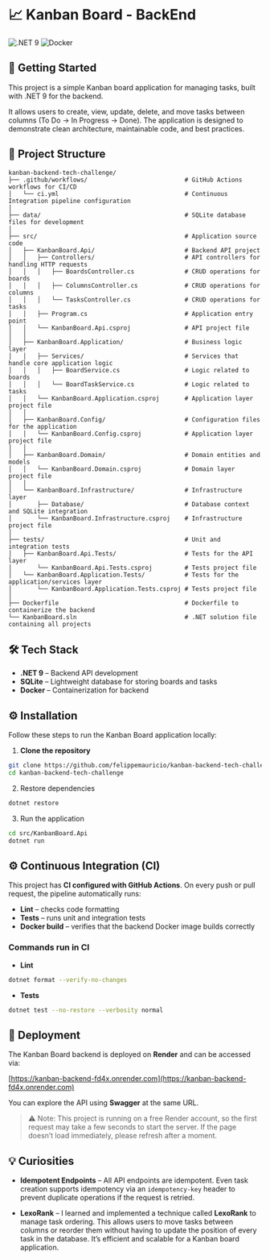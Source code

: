 # 📈 Kanban Board - BackEnd

![.NET 9](https://img.shields.io/badge/.NET-9C513B?style=for-the-badge&logo=dotnet&logoColor=white) ![Docker](https://img.shields.io/badge/docker-%230db7ed.svg?style=for-the-badge&logo=docker&logoColor=white)

## 🏁 Getting Started

This project is a simple Kanban board application for managing tasks, built with .NET 9 for the backend.

It allows users to create, view, update, delete, and move tasks between columns (To Do → In Progress → Done). The application is designed to demonstrate clean architecture, maintainable code, and best practices.

## 📁 Project Structure

```
kanban-backend-tech-challenge/
├── .github/workflows/                           # GitHub Actions workflows for CI/CD
│   └── ci.yml                                   # Continuous Integration pipeline configuration
│
├── data/                                        # SQLite database files for development
│
├── src/                                         # Application source code
│   ├── KanbanBoard.Api/                         # Backend API project
│   │   ├── Controllers/                         # API controllers for handling HTTP requests
│   │   │   ├── BoardsController.cs              # CRUD operations for boards
│   │   │   ├── ColumnsController.cs             # CRUD operations for columns
│   │   │   └── TasksController.cs               # CRUD operations for tasks
│   │   ├── Program.cs                           # Application entry point
│   │   └── KanbanBoard.Api.csproj               # API project file
│   │
│   ├── KanbanBoard.Application/                 # Business logic layer
│   │   ├── Services/                            # Services that handle core application logic
│   │   │   ├── BoardService.cs                  # Logic related to boards
│   │   │   └── BoardTaskService.cs              # Logic related to tasks
│   │   └── KanbanBoard.Application.csproj       # Application layer project file
│   │
│   ├── KanbanBoard.Config/                      # Configuration files for the application
│   │   └── KanbanBoard.Config.csproj            # Application layer project file
│   │
│   ├── KanbanBoard.Domain/                      # Domain entities and models
│   │   └── KanbanBoard.Domain.csproj            # Domain layer project file
│   │
│   └── KanbanBoard.Infrastructure/              # Infrastructure layer
│       ├── Database/                            # Database context and SQLite integration
│       └── KanbanBoard.Infrastructure.csproj    # Infrastructure project file
│
├── tests/                                       # Unit and integration tests
│   ├── KanbanBoard.Api.Tests/                   # Tests for the API layer
│       └── KanbanBoard.Api.Tests.csproj         # Tests project file
│   └── KanbanBoard.Application.Tests/           # Tests for the application/services layer
│       └── KanbanBoard.Application.Tests.csproj # Tests project file
│
├── Dockerfile                                   # Dockerfile to containerize the backend
└── KanbanBoard.sln                              # .NET solution file containing all projects
```

## 🛠️ Tech Stack

- **.NET 9** – Backend API development
- **SQLite** – Lightweight database for storing boards and tasks
- **Docker** – Containerization for backend

## ⚙️ Installation

Follow these steps to run the Kanban Board application locally:

1. **Clone the repository**

```bash
git clone https://github.com/felippemauricio/kanban-backend-tech-challenge.git
cd kanban-backend-tech-challenge
```

2. Restore dependencies

```bash
dotnet restore
```

3. Run the application

```bash
cd src/KanbanBoard.Api
dotnet run
```

## ⚙️ Continuous Integration (CI)

This project has **CI configured with GitHub Actions**. On every push or pull request, the pipeline automatically runs:

- **Lint** – checks code formatting
- **Tests** – runs unit and integration tests
- **Docker build** – verifies that the backend Docker image builds correctly

### Commands run in CI

- **Lint**

```bash
dotnet format --verify-no-changes
```

- **Tests**

```bash
dotnet test --no-restore --verbosity normal
```

## 🚀 Deployment

The Kanban Board backend is deployed on **Render** and can be accessed via:

[https://kanban-backend-fd4x.onrender.com](https://kanban-backend-fd4x.onrender.com)

You can explore the API using **Swagger** at the same URL.

> ⚠️ Note: This project is running on a free Render account, so the first request may take a few seconds to start the server. If the page doesn’t load immediately, please refresh after a moment.

## 💡 Curiosities

- **Idempotent Endpoints** – All API endpoints are idempotent. Even task creation supports idempotency via an `idempotency-key` header to prevent duplicate operations if the request is retried.

- **LexoRank** – I learned and implemented a technique called **LexoRank** to manage task ordering. This allows users to move tasks between columns or reorder them without having to update the position of every task in the database. It’s efficient and scalable for a Kanban board application.
